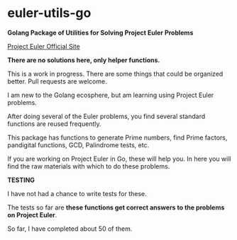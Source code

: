 # euler-utils-go

**Golang Package of Utilities for Solving Project Euler Problems**

[Project Euler Official Site](https://projecteuler.net/) 

**There are no solutions here, only helper functions.**

This is a work in progress.  There are some things that could be organized better.  Pull requests are welcome.

I am new to the Golang ecosphere, but am learning using Project Euler problems.

After doing several of the Euler problems, you find several standard functions are reused frequently.

This package has functions to generate Prime numbers, find Prime factors, pandigital functions, GCD, Palindrome tests, etc.

If you are working on Project Euler in Go, these will help you.  In here you will find the raw materials with which to do these problems.

**TESTING**

I have not had a chance to write tests for these.  

The tests so far are **these functions get correct answers to the problems on Project Euler**.

So far, I have completed about 50 of them.  
